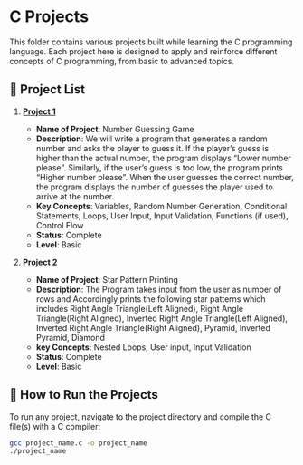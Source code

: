 # C Projects

This folder contains various projects built while learning the C programming language. Each project here is designed to apply and reinforce different concepts of C programming, from basic to advanced topics.

## 📂 Project List

1. [**Project 1**](./Project%201/)
   - **Name of Project**: Number Guessing Game
   - **Description**: We will write a program that generates a random number and asks the player to guess 
                      it. If the player’s guess is higher than the actual number, the program displays “Lower 
                      number please”. Similarly, if the user’s guess is too low, the program prints “Higher 
                      number please”. When the user guesses the correct number, the program displays the number of 
                      guesses the player used to arrive at the number.
   - **Key Concepts**: Variables, Random Number Generation, Conditional Statements, Loops, User Input, Input Validation, Functions (if used), Control Flow
   - **Status**: Complete
   - **Level**: Basic

2. [**Project 2**](./Project%202/)
   - **Name of Project**: Star Pattern Printing
   - **Description**: The Program takes input from the user as number of rows and Accordingly prints the following star patterns
                      which includes Right Angle Triangle(Left Aligned), Right Angle Triangle(Right Aligned), Inverted Right Angle Triangle(Left Aligned), Inverted Right Angle Triangle(Right Aligned), Pyramid, Inverted Pyramid, Diamond
   - **key Concepts**: Nested Loops, User input, Input Validation
   - **Status**: Complete
   - **Level**: Basic
## 🔨 How to Run the Projects

To run any project, navigate to the project directory and compile the C file(s) with a C compiler:

```bash
gcc project_name.c -o project_name
./project_name
